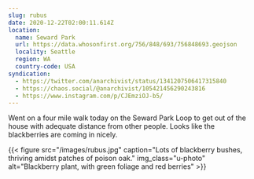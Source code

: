 ```yaml
---
slug: rubus
date: 2020-12-22T02:00:11.614Z
location:
  name: Seward Park
  url: https://data.whosonfirst.org/756/848/693/756848693.geojson
  locality: Seattle
  region: WA
  country-code: USA
syndication:
  - https://twitter.com/anarchivist/status/1341207506417315840
  - https://chaos.social/@anarchivist/105421456290243816
  - https://www.instagram.com/p/CJEmziOJ-b5/
---
```

Went on a four mile walk today on the Seward Park Loop to get out of the house with adequate distance from other people. Looks like the blackberries are coming in nicely.

{{< figure src="/images/rubus.jpg" caption="Lots of blackberry bushes, thriving amidst patches of poison oak." img_class="u-photo" alt="Blackberry plant, with green foliage and red berries" >}}
